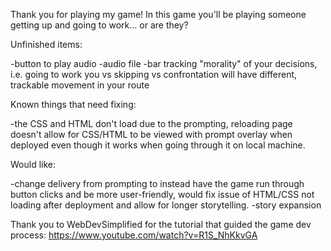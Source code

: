 Thank you for playing my game!
In this game you'll be playing someone getting up and going to work... or are they?


Unfinished items:

-button to play audio
-audio file
-bar tracking "morality" of your decisions, i.e. going to work you vs skipping vs confrontation will have different, trackable movement in your route

Known things that need fixing:

-the CSS and HTML don't load due to the prompting, reloading page doesn't allow for CSS/HTML to be viewed with prompt overlay when deployed even though it works when going through it on local machine. 

Would like:

-change delivery from prompting to instead have the game run through button clicks and be more user-friendly, would fix issue of HTML/CSS not loading after deployment and allow for longer storytelling. 
-story expansion


Thank you to WebDevSimplified for the tutorial that guided the game dev process:
https://www.youtube.com/watch?v=R1S_NhKkvGA

